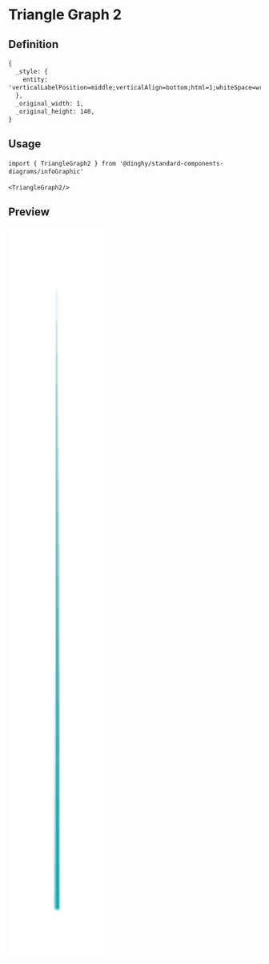 # Triangle Graph 2

## Definition

```
{
  _style: { 
    entity: 'verticalLabelPosition=middle;verticalAlign=bottom;html=1;whiteSpace=wrap;shape=mxgraph.infographic.shadedTriangle;fillColor=#12AAB5;strokeColor=none;fontSize=10;labelPosition=center;align=center;fontColor=#FFFFFF;fontStyle=1;shadow=0;',
  },
  _original_width: 1,
  _original_height: 140,
}
```

## Usage

```
import { TriangleGraph2 } from '@dinghy/standard-components-diagrams/infoGraphic'

<TriangleGraph2/>
```

## Preview

<img src="./triangle-graph-2.png" width="200"/>
